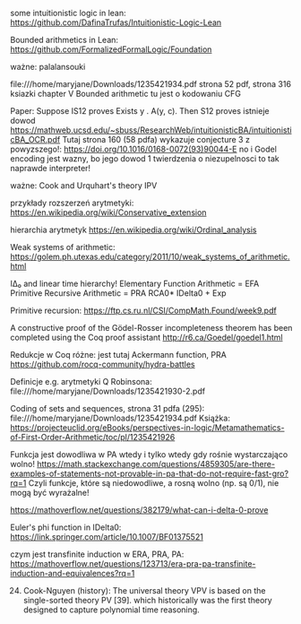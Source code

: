some intuitionistic logic in lean:
https://github.com/DafinaTrufas/Intuitionistic-Logic-Lean

Bounded arithmetics in Lean:
https://github.com/FormalizedFormalLogic/Foundation

ważne: palalansouki


file:///home/maryjane/Downloads/1235421934.pdf
strona 52 pdf, strona 316 ksiazki
chapter V Bounded arithmetic
tu jest o kodowaniu CFG

Paper:
Suppose IS12 proves Exists y . A(y, c).
Then S12 proves istnieje dowod
https://mathweb.ucsd.edu/~sbuss/ResearchWeb/intuitionisticBA/intuitionisticBA_OCR.pdf
Tutaj strona 160 (58 pdfa) wykazuje conjecture 3 z powyzszego!:
https://doi.org/10.1016/0168-0072(93)90044-E
no i Godel encoding jest wazny, bo jego dowod 1 twierdzenia o niezupelnosci
to tak naprawde interpreter!

ważne: Cook and Urquhart's theory IPV

przykłady rozszerzeń arytmetyki:
https://en.wikipedia.org/wiki/Conservative_extension

hierarchia arytmetyk
https://en.wikipedia.org/wiki/Ordinal_analysis

Weak systems of arithmetic:
https://golem.ph.utexas.edu/category/2011/10/weak_systems_of_arithmetic.html

IΔ₀ and linear time hierarchy!
Elementary Function Arithmetic = EFA
Primitive Recursive Arithmetic = PRA
RCA0*
IDelta0 + Exp

Primitive recursion:
https://ftp.cs.ru.nl/CSI/CompMath.Found/week9.pdf

A constructive proof of the Gödel-Rosser incompleteness theorem has been completed using the Coq proof assistant
http://r6.ca/Goedel/goedel1.html

Redukcje w Coq różne:  jest tutaj Ackermann function, PRA
https://github.com/rocq-community/hydra-battles

Definicje e.g. arytmetyki Q Robinsona:
file:///home/maryjane/Downloads/1235421930-2.pdf

Coding of sets and sequences, strona 31 pdfa (295):
file:///home/maryjane/Downloads/1235421934.pdf
Książka:
https://projecteuclid.org/eBooks/perspectives-in-logic/Metamathematics-of-First-Order-Arithmetic/toc/pl/1235421926

Funkcja jest dowodliwa w PA wtedy i tylko wtedy gdy rośnie wystarczająco wolno!
https://math.stackexchange.com/questions/4859305/are-there-examples-of-statements-not-provable-in-pa-that-do-not-require-fast-gro?rq=1
Czyli funkcje, które są niedowodliwe, a rosną wolno (np. są 0/1), nie mogą być wyrażalne!

https://mathoverflow.net/questions/382179/what-can-i-delta-0-prove

Euler's phi function in IDelta0:
https://link.springer.com/article/10.1007/BF01375521

czym jest transfinite induction w ERA, PRA, PA:
https://mathoverflow.net/questions/123713/era-pra-pa-transfinite-induction-and-equivalences?rq=1


24. Cook-Nguyen (history):
The universal theory VPV is based on the single-sorted theory PV [39].
which historically was the first theory designed to capture polynomial time
reasoning. 

